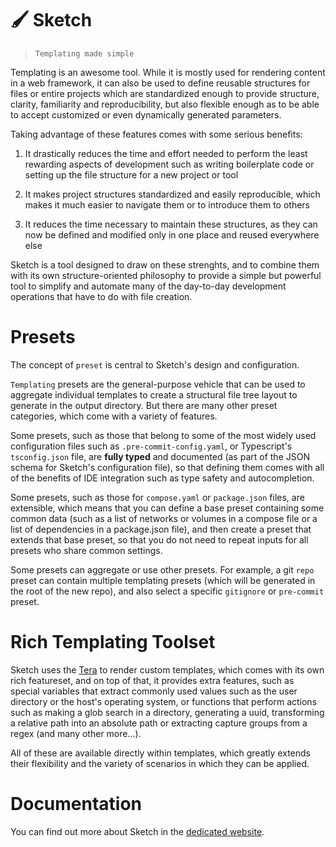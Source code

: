 # 🖌️ Sketch

>`Templating made simple`

Templating is an awesome tool. While it is mostly used for rendering content in a web framework, it can also be used to define reusable structures for files or entire projects which are standardized enough to provide structure, clarity, familiarity and reproducibility, but also flexible enough as to be able to accept customized or even dynamically generated parameters.

Taking advantage of these features comes with some serious benefits:

1. It drastically reduces the time and effort needed to perform the least rewarding aspects of development such as writing boilerplate code or setting up the file structure for a new project or tool

2. It makes project structures standardized and easily reproducible, which makes it much easier to navigate them or to introduce them to others

3. It reduces the time necessary to maintain these structures, as they can now be defined and modified only in one place and reused everywhere else

Sketch is a tool designed to draw on these strenghts, and to combine them with its own structure-oriented philosophy to provide a simple but powerful tool to simplify and automate many of the day-to-day development operations that have to do with file creation.

# Presets

The concept of `preset` is central to Sketch's design and configuration.

`Templating` presets are the general-purpose vehicle that can be used to aggregate individual templates to create a structural file tree layout to generate in the output directory. But there are many other preset categories, which come with a variety of features.

Some presets, such as those that belong to some of the most widely used configuration files such as `.pre-commit-config.yaml`, or Typescript's `tsconfig.json` file, are **fully typed** and documented (as part of the JSON schema for Sketch's configuration file), so that defining them comes with all of the benefits of IDE integration such as type safety and autocompletion.

Some presets, such as those for `compose.yaml` or `package.json` files, are extensible, which means that you can define a base preset containing some common data (such as a list of networks or volumes in a compose file or a list of dependencies in a package.json file), and then create a preset that extends that base preset, so that you do not need to repeat inputs for all presets who share common settings.

Some presets can aggregate or use other presets. For example, a git `repo` preset can contain multiple templating presets (which will be generated in the root of the new repo), and also select a specific `gitignore` or `pre-commit` preset.

# Rich Templating Toolset

Sketch uses the [Tera](https://keats.github.io/tera/docs/) to render custom templates, which comes with its own rich featureset, and on top of that, it provides extra features, such as special variables that extract commonly used values such as the user directory or the host's operating system, or functions that perform actions such as making a glob search in a directory, generating a uuid, transforming a relative path into an absolute path or extracting capture groups from a regex (and many other more...).

All of these are available directly within templates, which greatly extends their flexibility and the variety of scenarios in which they can be applied.

# Documentation

You can find out more about Sketch in the [dedicated website](https://rick-phoenix.github.io/sketch/).

